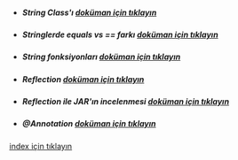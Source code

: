 * ##### String Class'ı [doküman için tıklayın](./documentation/understandingStringClass.md)
* ##### Stringlerde equals vs == farkı [doküman için tıklayın](./documentation/doubleEqualsVsEqualsWithString.md)
* ##### String fonksiyonları [doküman için tıklayın](./documentation/stringMethods.md)
* ##### Reflection [doküman için tıklayın](./documentation/reflection.md)
* ##### Reflection ile JAR'ın incelenmesi [doküman için tıklayın](./documentation/inspectJarWithReflection.md)
* ##### @Annotation [doküman için tıklayın](./documentation/annotation.md)

[index için tıklayın](../README.md)
